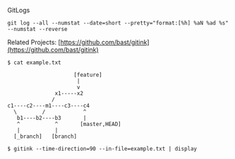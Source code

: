 
GitLogs

```
git log --all --numstat --date=short --pretty="format:[%h] %aN %ad %s" --numstat --reverse
```

Related Projects: [https://github.com/bast/gitink](https://github.com/bast/gitink)


```
$ cat example.txt

                     [feature]
                      |
                      v
               x1-----x2
              /
c1----c2----m1----c3----c4
  \        /            ^
   b1----b2----b3       |
   ^           ^       [master,HEAD]
   |           |
  [_branch]   [branch]

$ gitink --time-direction=90 --in-file=example.txt | display
```

